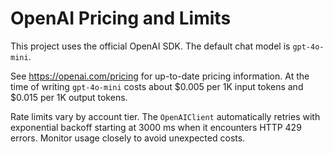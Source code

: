 # OpenAI Pricing and Limits

This project uses the official OpenAI SDK. The default chat model is `gpt-4o-mini`.

See <https://openai.com/pricing> for up-to-date pricing information. At the time
of writing `gpt-4o-mini` costs about $0.005 per 1K input tokens and
$0.015 per 1K output tokens.

Rate limits vary by account tier. The `OpenAIClient` automatically retries with
exponential backoff starting at 3000&nbsp;ms when it encounters HTTP 429 errors.
Monitor usage closely to avoid unexpected costs.